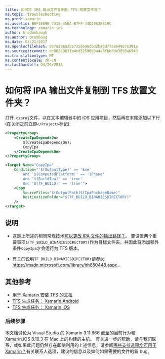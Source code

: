 ```yaml
---
title: 如何将 IPA 输出文件复制到 TFS 放置文件夹？
ms.topic: troubleshooting
ms.prod: xamarin
ms.assetid: B0F1E09E-7315-45BA-B7FF-44D2063EE19C
ms.technology: xamarin-ios
author: bradumbaugh
ms.author: brumbaug
ms.date: 03/21/2017
ms.openlocfilehash: 087a20ea3b573595e6cbd2b40d77de649676391e
ms.sourcegitcommit: dc882e9631b4ed52596b944a6fbbdde309346943
ms.translationtype: MT
ms.contentlocale: zh-CN
ms.lasthandoff: 04/26/2018
---
```

# <a name="how-can-i-copy-ipa-output-files-to-the-tfs-drop-folder"></a>如何将 IPA 输出文件复制到 TFS 放置文件夹？

打开`.csproj`文件，以在文本编辑器中的 iOS 应用项目，然后再在末尾添加以下行 (在关闭之前立即`</Project>`标记):

```xml
<PropertyGroup>
    <CreateIpaDependsOn>
        $(CreateIpaDependsOn);
        CopyIpa
    </CreateIpaDependsOn>
</PropertyGroup>

<Target Name="CopyIpa"
    Condition="'$(OutputType)' == 'Exe'
        And '$(ComputedPlatform)' == 'iPhone'
        And '$(BuildIpa)' == 'true'
        And '$(TF_BUILD)' == 'true'">
    <Copy
        SourceFiles="$(OutputPath)$(IpaPackageName)"
        DestinationFolder="$(TF_BUILD_BINARIESDIRECTORY)"
    />
</Target>
```

## <a name="notes"></a>说明

-   这是上所述的相同常规技术[可以更改 IPA 文件的输出路径？](~/ios/troubleshooting/questions/ipa-output-path.md)。 要设置两个重要事项`$(TF_BUILD_BINARIESDIRECTORY)`作为目标文件夹，并因此将添加额外条件`CopyIpa`才会运行为 TFS 版本。

-   有关的说明`TF_BUILD_BINARIESDIRECTORY`请参阅[ https://msdn.microsoft.com/library/hh850448.aspx ](https://msdn.microsoft.com/library/hh850448.aspx)。

## <a name="additional-references"></a>其他参考

- [用于 Xamarin 安装 TFS 的文档](https://docs.microsoft.com/vsts/tfvc/overview)
- [TFS 生成任务： Xamarin.Android](https://docs.microsoft.com/vsts/build-release/tasks/build/xamarin-android)
- [TFS 生成任务： Xamarin.iOS](https://docs.microsoft.com/vsts/build-release/tasks/build/xamarin-ios)

### <a name="next-steps"></a>后续步骤
本文档讨论为 Visual Studio 的 Xamarin 3.11.666 截至的当前行为和 Xamarin.iOS 8.10.3 在 Mac 上的构建的主机。 有关进一步的帮助，请与我们联系，或如果此问题仍然存在即使利用的上述信息，请参阅[哪些支持选项均可用于 Xamarin？](~/cross-platform/troubleshooting/support-options.md)有关联系人选项，建议的信息以及如何如果需要的文件的新 bug。 



